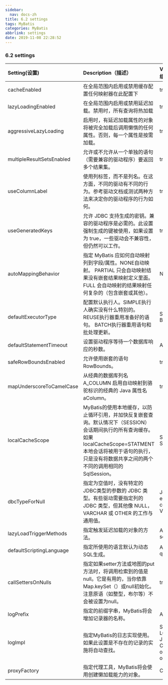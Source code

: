 ```yaml
---
sidebar:
  nav: docs-zh
title: 6.2 settings
tags: MyBatis
categories: MyBatis
abbrlink: settings
date: 2019-11-08 22:28:52
---
```


### 6.2 settings

<!--more-->


|Setting(设置)	|Description（描述）|	Valid Values(验证值组)|	Default(默认值)|
|:---|:----|:-----|:-----|
|cacheEnabled|	在全局范围内启用或禁用缓存配置任何映射器在此配置下|	true or false	|TRUE|
|lazyLoadingEnabled|	在全局范围内启用或禁用延迟加载。禁用时，所有查询将热加载|true or false|	TRUE|
|aggressiveLazyLoading	|启用时，有延迟加载属性的对象将被完全加载后调用懒惰的任何属性。否则，每一个属性是按需加载。|	true or false|	TRUE|
|multipleResultSetsEnabled|	允许或不允许从一个单独的语句（需要兼容的驱动程序）要返回多个结果集。|	true or false|	TRUE|
|useColumnLabel|	使用列标签，而不是列名。在这方面，不同的驱动有不同的行为。参考驱动文档或测试两种方法来决定你的驱动程序的行为如何。|true or false|TRUE|
|useGeneratedKeys|允许 JDBC 支持生成的密钥。兼容的驱动程序是必需的。此设置强制生成的键被使用，如果设置为 true，一些驱动会不兼容性，但仍然可以工作。|true or false|FALSE|
|autoMappingBehavior|指定 MyBatis 应如何自动映射列到字段/属性。NONE自动映射。 PARTIAL 只会自动映射结果没有嵌套结果映射定义里面。 FULL 会自动映射的结果映射任何复杂的（包含嵌套或其他）。|NONE, PARTIAL, FULL|PARTIAL|
|defaultExecutorType|	配置默认执行人。SIMPLE执行人确实没有什么特别的。 REUSE执行器重用准备好的语句。 BATCH执行器重用语句和批处理更新。|SIMPLE REUSE BATCH|SIMPLE|
|defaultStatementTimeout|设置驱动程序等待一个数据库响应的秒数。|Any positive integer|Not Set (null)|
|safeRowBoundsEnabled|允许使用嵌套的语句RowBounds。|true or false|FALSE|
|mapUnderscoreToCamelCase|从经典的数据库列名 A_COLUMN 启用自动映射到骆驼标识的经典的 Java 属性名 aColumn。|true or false|FALSE|
|localCacheScope|MyBatis的使用本地缓存，以防止循环引用，并加快反复嵌套查询。默认情况下（SESSION）会话期间执行的所有查询缓存。如果 localCacheScope=STATMENT 本地会话将被用于语句的执行，只是没有将数据共享之间的两个不同的调用相同的 SqlSession。|SESSION or STATEMENT|SESSION|
|dbcTypeForNull|指定为空值时，没有特定的JDBC类型的参数的 JDBC 类型。有些驱动需要指定列的 JDBC 类型，但其他像 NULL，VARCHAR 或 OTHER 的工作与通用值。|JdbcType enumeration. Most common are: NULL, VARCHAR and OTHER|OTHER|
|lazyLoadTriggerMethods|指定触发延迟加载的对象的方法。|A method name list separated by commas|equals,clone,hashCode,toString|
|defaultScriptingLanguage|指定所使用的语言默认为动态SQL生成。|A type alias or fully qualified class name.|org.apache.ibatis.scripting.xmltags.XMLDynamicLanguageDriver|
|callSettersOnNulls|指定如果setter方法​​或地图的put方法时，将调用检索到的值是null。它是有用的，当你依靠Map.keySet（）或null初始化。注意原语（如整型，布尔等）不会被设置为null。|true or false|FALSE|
|logPrefix|指定的前缀字串，MyBatis将会增加记录器的名称。|Any String|Not set|
|logImpl|指定MyBatis的日志实现使用。如果此设置是不存在的记录的实施将自动查找。|SLF4J or LOG4J or LOG4J2 or JDK_LOGGING or COMMONS_LOGGING or STDOUT_LOGGING or NO_LOGGING|Not set|
|proxyFactory	|指定代理工具，MyBatis将会使用创建懒加载能力的对象。|	CGLIB | JAVASSIST	|
 
